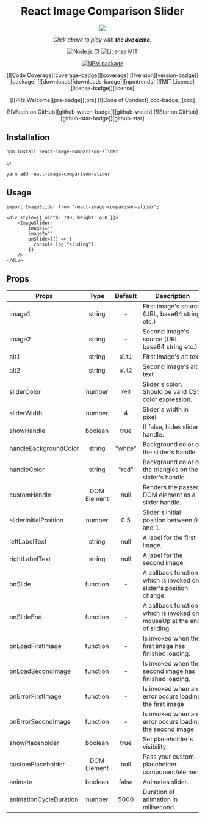 <div align="center">
<h1>React Image Comparison Slider</h1>

<p align="center">
  <a href="https://codesandbox.io/embed/elegant-jepsen-nfhyi"><img src="https://raw.githubusercontent.com/OnurErtugral/react-image-comparison-slider/master/assets/ImageSlider.gif" /></a>
</p>

<p align="middle">
  <i>Click above to play with <b>the live demo</b>.</i>
</p>

![Node.js CI](https://github.com/OnurErtugral/react-image-comparison-slider/workflows/Node.js%20CI/badge.svg)
<a href="https://github.com/OnurErtugral/react-image-comparison-slider/blob/master/LICENSE">
<img src="https://img.shields.io/github/license/onurertugral/react-image-comparison-slider" alt="License MIT">
</a>

<a href="https://www.npmjs.com/package/react-image-comparison-slider">
    <img src="https://img.shields.io/npm/v/react-image-comparison-slider" alt="NPM package">
</a>

[![Code Coverage][coverage-badge]][coverage]
[![version][version-badge]][package] [![downloads][downloads-badge]][npmtrends]
[![MIT License][license-badge]][license]

[![PRs Welcome][prs-badge]][prs] [![Code of Conduct][coc-badge]][coc]

[![Watch on GitHub][github-watch-badge]][github-watch]
[![Star on GitHub][github-star-badge]][github-star]

</div>

## Installation

```
npm install react-image-comparison-slider
```

or

```
yarn add react-image-comparison-slider
```

## Usage

```
import ImageSlider from "react-image-comparison-slider";

<div style={{ width: 700, height: 450 }}>
    <ImageSlider
        image1=""
        image2=""
        onSlide={() => {
          console.log("sliding");
        }}
    />
</div>
```

## Props

| Props                  |    Type     | Default | Description                                                            |
| ---------------------- | :---------: | :-----: | ---------------------------------------------------------------------- |
| image1                 |   string    |    -    | First image's source (URL, base64 string etc.)                         |
| image2                 |   string    |    -    | Second image's source (URL, base64 string etc.)                        |
| alt1                   |   string    | `alt1`  | First image's alt text                                                 |
| alt2                   |   string    | `alt2`  | Second image's alt text                                                |
| sliderColor            |   number    |  `red`  | Slider's color. Should be valid CSS color expression.                  |
| sliderWidth            |   number    |    4    | Slider's width in pixel.                                               |
| showHandle             |   boolean   |  true   | If false, hides slider handle.                                         |
| handleBackgroundColor  |   string    | "white" | Background color of the slider's handle.                               |
| handleColor            |   string    |  "red"  | Background color of the triangles on the slider's handle.              |
| customHandle           | DOM Element |  null   | Renders the passed DOM element as a slider handle.                     |
| sliderInitialPosition  |   number    |   0.5   | Slider's initial position between 0 and 1.                             |
| leftLabelText          |   string    |  null   | A label for the first image.                                           |
| rightLabelText         |   string    |  null   | A label for the second image.                                          |
| onSlide                |  function   |    -    | A callback function which is invoked on slider's position change.      |
| onSlideEnd             |  function   |    -    | A callback function which is invoked on mouseUp at the end of sliding. |
| onLoadFirstImage       |  function   |    -    | Is invoked when the first image has finished loading.                  |
| onLoadSecondImage      |  function   |    -    | Is invoked when the second image has finished loading.                 |
| onErrorFirstImage      |  function   |    -    | Is invoked when an error occurs loading the first image                |
| onErrorSecondImage     |  function   |    -    | Is invoked when an error occurs loading the second image               |
| showPlaceholder        |   boolean   |  true   | Set placeholder's visibility.                                          |
| customPlaceholder      | DOM Element |  null   | Pass your custom placeholder component/element.                        |
| animate                |   boolean   |  false  | Animates slider.                                                       |
| animationCycleDuration |   number    |  5000   | Duration of animation in milisecond.                                   |

